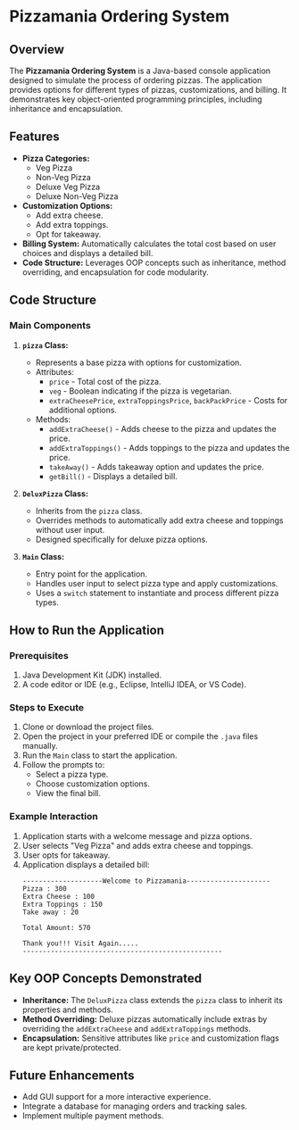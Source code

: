 # Pizzamania Ordering System

## Overview
The **Pizzamania Ordering System** is a Java-based console application designed to simulate the process of ordering pizzas. The application provides options for different types of pizzas, customizations, and billing. It demonstrates key object-oriented programming principles, including inheritance and encapsulation.

## Features
- **Pizza Categories:**
  - Veg Pizza
  - Non-Veg Pizza
  - Deluxe Veg Pizza
  - Deluxe Non-Veg Pizza
- **Customization Options:**
  - Add extra cheese.
  - Add extra toppings.
  - Opt for takeaway.
- **Billing System:** Automatically calculates the total cost based on user choices and displays a detailed bill.
- **Code Structure:** Leverages OOP concepts such as inheritance, method overriding, and encapsulation for code modularity.

## Code Structure
### Main Components
1. **`pizza` Class:**
   - Represents a base pizza with options for customization.
   - Attributes:
     - `price` - Total cost of the pizza.
     - `veg` - Boolean indicating if the pizza is vegetarian.
     - `extraCheesePrice`, `extraToppingsPrice`, `backPackPrice` - Costs for additional options.
   - Methods:
     - `addExtraCheese()` - Adds cheese to the pizza and updates the price.
     - `addExtraToppings()` - Adds toppings to the pizza and updates the price.
     - `takeAway()` - Adds takeaway option and updates the price.
     - `getBill()` - Displays a detailed bill.
   
2. **`DeluxPizza` Class:**
   - Inherits from the `pizza` class.
   - Overrides methods to automatically add extra cheese and toppings without user input.
   - Designed specifically for deluxe pizza options.

3. **`Main` Class:**
   - Entry point for the application.
   - Handles user input to select pizza type and apply customizations.
   - Uses a `switch` statement to instantiate and process different pizza types.

## How to Run the Application
### Prerequisites
1. Java Development Kit (JDK) installed.
2. A code editor or IDE (e.g., Eclipse, IntelliJ IDEA, or VS Code).

### Steps to Execute
1. Clone or download the project files.
2. Open the project in your preferred IDE or compile the `.java` files manually.
3. Run the `Main` class to start the application.
4. Follow the prompts to:
   - Select a pizza type.
   - Choose customization options.
   - View the final bill.

### Example Interaction
1. Application starts with a welcome message and pizza options.
2. User selects "Veg Pizza" and adds extra cheese and toppings.
3. User opts for takeaway.
4. Application displays a detailed bill:
   ```
   --------------------Welcome to Pizzamania---------------------
   Pizza : 300
   Extra Cheese : 100
   Extra Toppings : 150
   Take away : 20
   
   Total Amount: 570

   Thank you!!! Visit Again.....
   --------------------------------------------------
   ```

## Key OOP Concepts Demonstrated
- **Inheritance:** The `DeluxPizza` class extends the `pizza` class to inherit its properties and methods.
- **Method Overriding:** Deluxe pizzas automatically include extras by overriding the `addExtraCheese` and `addExtraToppings` methods.
- **Encapsulation:** Sensitive attributes like `price` and customization flags are kept private/protected.

## Future Enhancements
- Add GUI support for a more interactive experience.
- Integrate a database for managing orders and tracking sales.
- Implement multiple payment methods.



